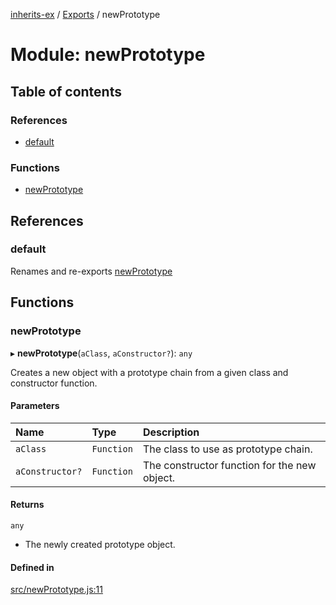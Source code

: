 [inherits-ex](../README.md) / [Exports](../modules.md) / newPrototype

# Module: newPrototype

## Table of contents

### References

- [default](newPrototype.md#default)

### Functions

- [newPrototype](newPrototype.md#newprototype)

## References

### default

Renames and re-exports [newPrototype](newPrototype.md#newprototype)

## Functions

### newPrototype

▸ **newPrototype**(`aClass`, `aConstructor?`): `any`

Creates a new object with a prototype chain from a given class and constructor function.

#### Parameters

| Name | Type | Description |
| :------ | :------ | :------ |
| `aClass` | `Function` | The class to use as prototype chain. |
| `aConstructor?` | `Function` | The constructor function for the new object. |

#### Returns

`any`

- The newly created prototype object.

#### Defined in

[src/newPrototype.js:11](https://github.com/snowyu/inherits-ex.js/blob/696e49c/src/newPrototype.js#L11)
